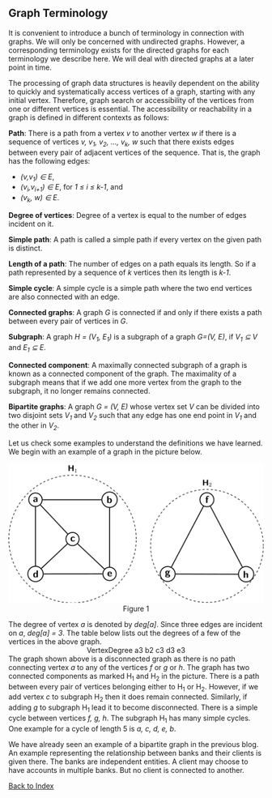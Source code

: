 ## Graph Terminology

It is convenient to introduce a bunch of terminology in connection with graphs. We will only be 
concerned with undirected graphs. However, a corresponding
terminology exists for the directed graphs for each terminology we describe here. We will deal with directed graphs at a later point
in time. 

The processing of graph data structures is heavily dependent on the ability to quickly and systematically
access vertices of a graph, starting with any initial vertex. Therefore, graph search or accessibility of 
the vertices from one or different vertices is essential. The 
accessibility or reachability in a graph is defined in different contexts as follows:

<strong>Path</strong>: There is a path from a vertex <i>v</i> to another vertex <i>w</i> if there is
a sequence of vertices <i>v, v<sub>1</sub>, v<sub>2</sub>, ..., v<sub>k</sub>, w</i> such that there 
exists edges between every pair of adjacent vertices of the sequence. That is, the graph has the 
following edges:

- <i>(v,v<sub>1</sub>) &isin; E</i>, 
- <i>(v<sub>i</sub>,v<sub>i+1</sub>) &isin; E</i>, for <i>1 &le; i &le; k-1</i>, and 
- <i>(v<sub>k</sub>, w) &isin; E</i>.

<strong>Degree of vertices</strong>: Degree of a vertex is equal to the number of edges incident on it.

<strong>Simple path</strong>: A path is called a simple path if every vertex on the given path is distinct.

<strong>Length of a path</strong>: The number of edges on a path equals its length. 
So if a path represented by a sequence of <i>k</i> vertices then its length is <i>k-1</i>. 


<strong>Simple cycle</strong>: A simple cycle is a simple path where the two end vertices are also 
connected with an edge. 

<strong>Connected graphs</strong>: A graph <i>G</i> is connected if and only if there exists a
path between every pair of vertices in <i>G</i>.

<strong>Subgraph</strong>: A graph <i>H = (V<sub>1</sub>, E<sub>1</sub>)</i> is a subgraph of a
graph <i>G=(V, E)</i>, if <i>V<sub>1</sub> &#8838; V</i> and <i>E<sub>1</sub> &#8838; E</i>.

<strong>Connected component</strong>: A maximally connected subgraph of a graph is known as a 
connected component of the graph. The maximality of a subgraph means that if we add one more vertex 
from the graph to the subgraph, it no longer remains connected.

<strong>Bipartite graphs</strong>: A graph <i>G = (V, E)</i> whose vertex set <i>V</i> can be divided into
two disjoint sets <i>V<sub>1</sub></i> and <i>V<sub>2</sub></i> such that any edge has one end point in
<i>V<sub>1</sub></i> and the other in <i>V<sub>2</sub></i>. 

Let us check some examples to understand the definitions we have learned. We begin with an example of a 
graph in the picture below.
<p style="text-align:center">
  <img src="../images/graphExample1.png"><br>
  Figure 1
</p>
The degree of vertex <i>a</i> is denoted by <i>deg[a]</i>. Since three edges are incident on <i>a</i>,
<i>deg[a] = 3</i>. The table below lists out the degrees of a few of the vertices in the above graph.
<div style="text-align:center">
<tr>
  <td>Vertex</td><td>Degree</td>
  </tr><tr>
  <td>a</td><td>3</td>
   </tr><tr>
  <td>b</td><td>2</td>
  </tr><tr>
  <td>c</td><td>3</td>
  </tr><tr>
  <td>d</td><td>3</td>
  </tr><tr>
  <td>e</td><td>3</td>
</tr>
  
</div>
The graph shown above is a disconnected graph as there is no path connecting vertex <i>a</i> to any of
the vertices <i>f</i> or <i>g</i> or <i>h</i>. The graph has two connected components as marked H<sub>1</sub>
and H<sub>2</sub> in the picture. There is a path between every pair of vertices belonging either to
H<sub>1</sub> or H<sub>2</sub>. However, if we add vertex <i>c</i> to subgraph H<sub>2</sub> then it does
remain connected. Similarly, if adding <i>g</i> to subgraph H<sub>1</sub> lead it to become disconnected.
There is a simple cycle between vertices <i>f, g, h</i>. The subgraph H<sub>1</sub> has many simple cycles. 
One example for a cycle of length 5 is <i>a, c, d, e, b</i>.

We have already seen an example of a bipartite graph in the previous blog. An example representing the 
relationship between banks and their clients is given there. The banks are independent entities. A client may 
choose to have accounts in multiple banks. But no client is connected to another.

[Back to Index](../index.md)

